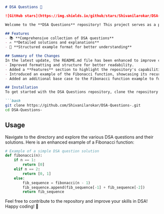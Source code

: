 ```markdown
# DSA Questions 🚀

![GitHub stars](https://img.shields.io/github/stars/Shivanilarokar/DSA-Questions-?style=social) ![Forks](https://img.shields.io/github/forks/Shivanilarokar/DSA-Questions-?style=social)

Welcome to the **DSA Questions** repository! This project serves as a platform for developers and learners to practice and enhance their skills in Data Structures and Algorithms (DSA). This repository is designed to help you improve your understanding of various data structures and algorithms through a collection of questions and solutions.

## Features
- 📚 **Comprehensive collection of DSA questions**
- ✍️ **Detailed solutions and explanations**
- 📖 **Structured example format for better understanding**

## Summary of the Changes
In the latest update, the README.md file has been enhanced to improve clarity and usability. Key changes include:
- Improved formatting and structure for better readability.
- Added a **Features** section to highlight the repository's capabilities.
- Introduced an example of the Fibonacci function, showcasing its recursive nature and enhancing clarity.
- Added an additional base case to the Fibonacci function example to further improve its clarity.

## Installation
To get started with the DSA Questions repository, clone the repository to your local machine using the following command:

```bash
git clone https://github.com/Shivanilarokar/DSA-Questions-.git
cd DSA-Questions-
```

## Usage
Navigate to the directory and explore the various DSA questions and their solutions. Here is an enhanced example of a Fibonacci function:

```python
# Example of a simple DSA question solution
def fibonacci(n):
    if n == 1:
        return [0]
    elif n == 2:
        return [0, 1]
    else:
        fib_sequence = fibonacci(n - 1)
        fib_sequence.append(fib_sequence[-1] + fib_sequence[-2])
        return fib_sequence
```

Feel free to contribute to the repository and improve your skills in DSA! Happy coding! 🎉
```
